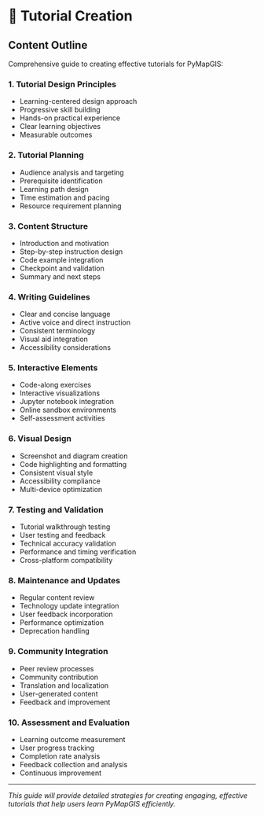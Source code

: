 # 📖 Tutorial Creation

## Content Outline

Comprehensive guide to creating effective tutorials for PyMapGIS:

### 1. Tutorial Design Principles
- Learning-centered design approach
- Progressive skill building
- Hands-on practical experience
- Clear learning objectives
- Measurable outcomes

### 2. Tutorial Planning
- Audience analysis and targeting
- Prerequisite identification
- Learning path design
- Time estimation and pacing
- Resource requirement planning

### 3. Content Structure
- Introduction and motivation
- Step-by-step instruction design
- Code example integration
- Checkpoint and validation
- Summary and next steps

### 4. Writing Guidelines
- Clear and concise language
- Active voice and direct instruction
- Consistent terminology
- Visual aid integration
- Accessibility considerations

### 5. Interactive Elements
- Code-along exercises
- Interactive visualizations
- Jupyter notebook integration
- Online sandbox environments
- Self-assessment activities

### 6. Visual Design
- Screenshot and diagram creation
- Code highlighting and formatting
- Consistent visual style
- Accessibility compliance
- Multi-device optimization

### 7. Testing and Validation
- Tutorial walkthrough testing
- User testing and feedback
- Technical accuracy validation
- Performance and timing verification
- Cross-platform compatibility

### 8. Maintenance and Updates
- Regular content review
- Technology update integration
- User feedback incorporation
- Performance optimization
- Deprecation handling

### 9. Community Integration
- Peer review processes
- Community contribution
- Translation and localization
- User-generated content
- Feedback and improvement

### 10. Assessment and Evaluation
- Learning outcome measurement
- User progress tracking
- Completion rate analysis
- Feedback collection and analysis
- Continuous improvement

---

*This guide will provide detailed strategies for creating engaging, effective tutorials that help users learn PyMapGIS efficiently.*
